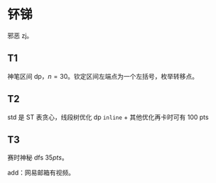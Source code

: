 # 钚锑

邪恶 zj。

## T1

神笔区间 dp，$n=30$。钦定区间左端点为一个左括号，枚举转移点。

## T2

std 是 ST 表贪心，线段树优化 dp  `inline`  + 其他优化再卡时可有 100 pts

## T3

赛时神秘 dfs $35pts$。

add：网易邮箱有视频。